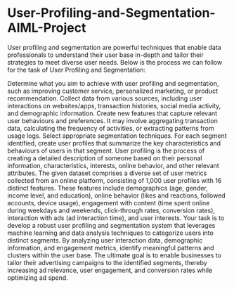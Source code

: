 # User-Profiling-and-Segmentation-AIML-Project

User profiling and segmentation are powerful techniques that enable data professionals to understand their user base in-depth and tailor their strategies to meet diverse user needs. Below is the process we can follow for the task of User Profiling and Segmentation:

Determine what you aim to achieve with user profiling and segmentation, such as improving customer service, personalized marketing, or product recommendation.
Collect data from various sources, including user interactions on websites/apps, transaction histories, social media activity, and demographic information.
Create new features that capture relevant user behaviours and preferences. It may involve aggregating transaction data, calculating the frequency of activities, or extracting patterns from usage logs.
Select appropriate segmentation techniques.
For each segment identified, create user profiles that summarize the key characteristics and behaviours of users in that segment. User profiling is the process of creating a detailed description of someone based on their personal information, characteristics, interests, online behavior, and other relevant attributes.
The given dataset comprises a diverse set of user metrics collected from an online platform, consisting of 1,000 user profiles with 16 distinct features. These features include demographics (age, gender, income level, and education), online behavior (likes and reactions, followed accounts, device usage), engagement with content (time spent online during weekdays and weekends, click-through rates, conversion rates), interaction with ads (ad interaction time), and user interests.
Your task is to develop a robust user profiling and segmentation system that leverages machine learning and data analysis techniques to categorize users into distinct segments. By analyzing user interaction data, demographic information, and engagement metrics, identify meaningful patterns and clusters within the user base. The ultimate goal is to enable businesses to tailor their advertising campaigns to the identified segments, thereby increasing ad relevance, user engagement, and conversion rates while optimizing ad spend.
